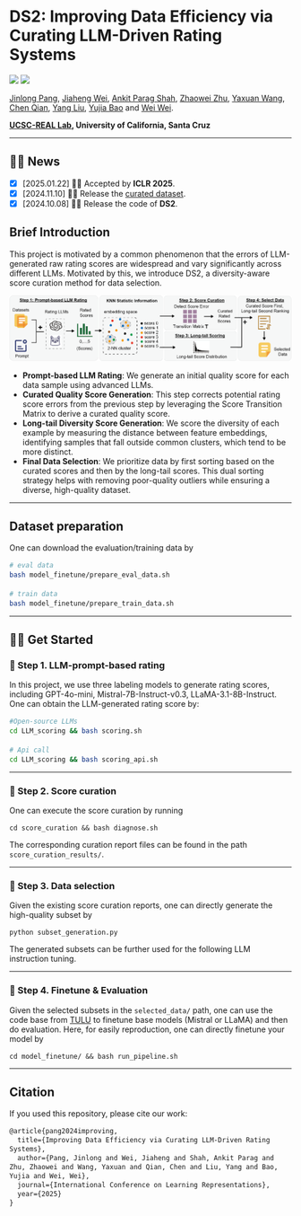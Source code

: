# DS2: Improving Data Efficiency via Curating LLM-Driven Rating Systems


<a href='https://github.com/UCSC-REAL/DS2'><img src='https://img.shields.io/badge/Project-Page-Green'></a>
<a href='https://arxiv.org/abs/2410.10877'><img src='https://img.shields.io/badge/Paper-PDF-orange'></a> 

[Jinlong Pang](https://jlpang863.github.io/), [Jiaheng Wei](https://sites.google.com/ucsc.edu/jiahengwei), [Ankit Parag Shah](https://ankitshah009.github.io/), [Zhaowei Zhu](https://users.soe.ucsc.edu/~zhaoweizhu/),  [Yaxuan Wang](https://supergirl-os.github.io/), [Chen Qian](https://users.soe.ucsc.edu/~qian/), [Yang Liu](http://www.yliuu.com/), [Yujia Bao](https://www.yujia.io/) and [Wei Wei](http://www.weiwei.one/).

**[UCSC-REAL Lab](https://github.com/UCSC-REAL), University of California, Santa Cruz**


------ 

## 🎉🎉 News 
- [x] [2025.01.22] 👏👏 Accepted by **ICLR 2025**.
- [x] [2024.11.10] 📢📢 Release the [curated dataset](https://huggingface.co/datasets/jlpang888/cured_dataset_gpt_4o_mini).
- [x] [2024.10.08] 🚀🚀 Release the code of **DS2**.

## Brief Introduction
This project is motivated by a common phenomenon that the errors of LLM-generated raw rating scores are widespread and vary significantly across different LLMs. Motivated by this, we introduce DS2, a diversity-aware score curation method for data selection.

![The Overview of Data Selection Pipeline](pipeline_overview.png)

- **Prompt-based LLM Rating**: We generate an initial quality score for each data sample using advanced LLMs.
- **Curated Quality Score Generation**: This step corrects potential rating score errors from the previous step by leveraging the Score Transition Matrix to derive a curated quality score.
- **Long-tail Diversity Score Generation**: We score the diversity of each example by measuring the distance between feature embeddings, identifying samples that fall outside common clusters, which tend to be more distinct.
- **Final Data Selection**:  We prioritize data by first sorting based on the curated scores and then by the long-tail scores. This dual sorting strategy helps with removing poor-quality outliers while ensuring a diverse, high-quality dataset.

------ 


## Dataset preparation

<!-- This repository follows the codebase from [TULU](https://github.com/allenai/open-instruct).  -->
One can download the evaluation/training data by

```bash
# eval data
bash model_finetune/prepare_eval_data.sh

# train data
bash model_finetune/prepare_train_data.sh
```



----- 
## 🚀🚀 Get Started

### 🧩 Step 1. LLM-prompt-based rating

In this project, we use three labeling models to generate rating scores, including GPT-4o-mini, Mistral-7B-Instruct-v0.3, LLaMA-3.1-8B-Instruct.  One can obtain the LLM-generated rating score by: 
```bash
#Open-source LLMs
cd LLM_scoring && bash scoring.sh

# Api call
cd LLM_scoring && bash scoring_api.sh
```


---

### 🧩 Step 2. Score curation
One can execute the score curation by running
```
cd score_curation && bash diagnose.sh
```
The corresponding curation report files can be found in the path `score_curation_results/`.


---

### 🧩 Step 3. Data selection
Given the existing score curation reports, one can directly generate the high-quality subset by 
```
python subset_generation.py
``` 
The generated subsets can be further used for the following LLM instruction tuning.


---
### 🧩 Step 4. Finetune & Evaluation
Given the selected subsets in the `selected_data/` path, one can use the code base from [TULU](https://github.com/allenai/open-instruct) to finetune base models (Mistral or LLaMA) and then do evaluation.  Here, for easily reproduction, one can directly finetune your model by 
```
cd model_finetune/ && bash run_pipeline.sh
```


------

## Citation
If you used this repository, please cite our work:
```
@article{pang2024improving,
  title={Improving Data Efficiency via Curating LLM-Driven Rating Systems},
  author={Pang, Jinlong and Wei, Jiaheng and Shah, Ankit Parag and Zhu, Zhaowei and Wang, Yaxuan and Qian, Chen and Liu, Yang and Bao, Yujia and Wei, Wei},
  journal={International Conference on Learning Representations},
  year={2025}
}
```